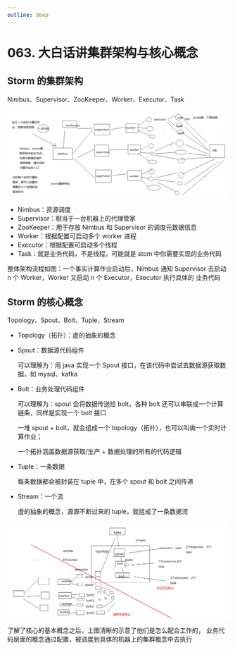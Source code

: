 ```yaml
---
outline: deep
---
```

# 063. 大白话讲集群架构与核心概念

## Storm 的集群架构

Nimbus、Supervisor、ZooKeeper、Worker、Executor、Task

![](assets/markdown-img-paste-20190515221726781.png)

- Nimbus：资源调度
- Supervisor：相当于一台机器上的代理管家
- ZooKeeper：用于存放 Nimbus 和 Supervisor 的调度元数据信息
- Worker：根据配置可启动多个 worker 进程
- Executor：根据配置可启动多个线程
- Task：就是业务代码，不是线程，可能就是 stom 中你需要实现的业务代码

整体架构流程如图：一个事实计算作业启动后，Nimbus 通知 Supervisor 去启动 n 个 Worker，Worker 又启动 n 个 Executor，Executor 执行具体的 业务代码

## Storm 的核心概念

Topology、Spout、Bolt、Tuple、Stream

- Topology（拓扑）：虚的抽象的概念
- Spout：数据源代码组件

    可以理解为：用 java 实现一个 Spout 接口，在该代码中尝试去数据源获取数据，如 mysql、kafka
- Bolt：业务处理代码组件

    可以理解为：spout 会将数据传送给 bolt，各种 bolt 还可以串联成一个计算链条，同样是实现一个 bolt 接口

    一堆 spout + bolt，就会组成一个 topology（拓扑），也可以叫做一个实时计算作业；

    一个拓扑涵盖数据源获取/生产 + 数据处理的所有的代码逻辑
- Tuple：一条数据

    每条数据都会被封装在 tuple 中，在多个 spout 和 bolt 之间传递
- Stream：一个流

    虚的抽象的概念，源源不断过来的 tuple，就组成了一条数据流

![](./assets/markdown-img-paste-20190515224400692.png)

了解了核心的基本概念之后，上图清晰的示意了他们是怎么配合工作的，
业务代码层面的概念通过配置，被调度到具体的机器上的集群概念中去执行
